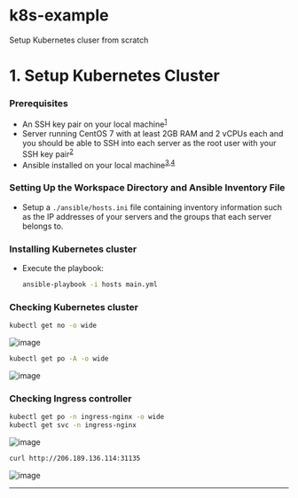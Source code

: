 # k8s-example
Setup Kubernetes cluser from scratch

# 1. Setup Kubernetes Cluster

### Prerequisites
* An SSH key pair on your local machine<sup>[1]</sup>
* Server running CentOS 7 with at least 2GB RAM and 2 vCPUs each and you should be able to SSH into each server as the root user with your SSH key pair<sup>[2]</sup>
* Ansible installed on your local machine<sup>[3],[4]</sup>

### Setting Up the Workspace Directory and Ansible Inventory File
* Setup a `./ansible/hosts.ini` file containing inventory information such as the IP addresses of your servers and the groups that each server belongs to.

### Installing Kubernetes cluster
* Execute the playbook:
    ```bash
    ansible-playbook -i hosts main.yml
    ```

### Checking Kubernetes cluster
```bash
kubectl get no -o wide
```
![image](https://user-images.githubusercontent.com/44951703/215072456-dc4178b1-f9c3-4664-941f-7b8f1464924d.png)
```bash
kubectl get po -A -o wide
```
![image](https://user-images.githubusercontent.com/44951703/215072746-b6281bbf-6e3c-4fc3-8960-865043d920a3.png)

### Checking Ingress controller
```bash
kubectl get po -n ingress-nginx -o wide
kubectl get svc -n ingress-nginx
```
![image](https://user-images.githubusercontent.com/44951703/215191109-eb30e9d5-4bbc-45ec-a843-e66016dcab54.png)
```bash
curl http://206.189.136.114:31135
```
![image](https://user-images.githubusercontent.com/44951703/215191300-d69eff39-d47f-4e94-a48c-4e78c34dbcbf.png)




---
[1]: https://https://www.digitalocean.com/community/tutorials/ssh-essentials-working-with-ssh-servers-clients-and-keys#generating-and-working-with-ssh-keys
[2]: https://www.digitalocean.com/community/tutorials/how-to-set-up-ssh-keys-on-centos7
[3]: https://docs.ansible.com/ansible/latest/installation_guide/intro_installation.html#installing-the-control-machine
[4]: https://phoenixnap.com/kb/install-ansible-on-windows

